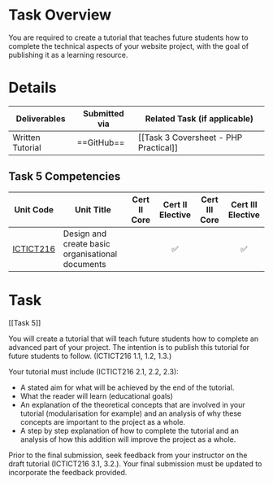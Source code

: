 # Task Overview

You are required to create a tutorial that teaches future students how to complete the technical aspects of your website project, with the goal of publishing it as a learning resource. 
# Details

| Deliverables     | Submitted via | Related Task (if applicable)          |
| ---------------- | ------------- | ------------------------------------- |
| Written Tutorial | ==GitHub==    | [[Task 3 Coversheet - PHP Practical]] |

## Task 5 Competencies

| Unit Code                                                                   | Unit Title                                       | Cert II Core | Cert II Elective | Cert III Core | Cert III Elective |
| --------------------------------------------------------------------------- | ------------------------------------------------ | :----------: | :--------------: | :-----------: | :---------------: |
| [ICTICT216](https://training.gov.au/Training/Details/ICTICT216/unitdetails) | Design and create basic organisational documents |              |        ✅         |               |         ✅         |

# Task

[[Task 5]]

You will create a tutorial that will teach future students how to complete an advanced part of your project. The intention is to publish this tutorial for future students to follow. (ICTICT216 1.1, 1.2, 1.3.)

Your tutorial must include (ICTICT216 2.1, 2.2, 2.3):

- A stated aim for what will be achieved by the end of the tutorial.
- What the reader will learn (educational goals)
- An explanation of the theoretical concepts that are involved in your tutorial (modularisation for example) and an analysis of why these concepts are important to the project as a whole.
- A step by step explanation of how to complete the tutorial and an analysis of how this addition will improve the project as a whole.

Prior to the final submission, seek feedback from your instructor on the draft tutorial (ICTICT216 3.1, 3.2.). Your final submission must be updated to incorporate the feedback provided.
